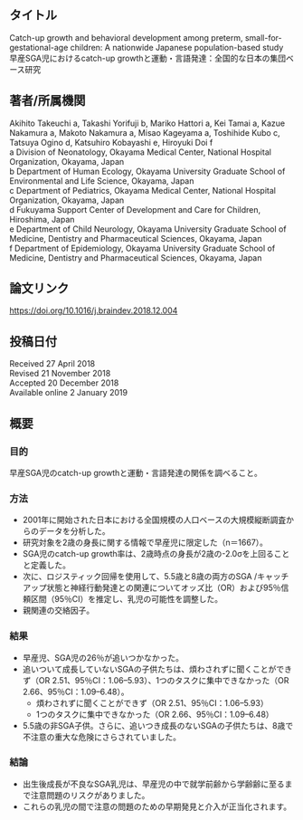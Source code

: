 ## タイトル
Catch-up growth and behavioral development among preterm, small-for-gestational-age children: A nationwide Japanese population-based study  
早産SGA児におけるcatch-up growthと運動・言語発達：全国的な日本の集団ベース研究

## 著者/所属機関
Akihito Takeuchi a, Takashi Yorifuji b, Mariko Hattori a, Kei Tamai a, Kazue Nakamura a, Makoto Nakamura a, Misao Kageyama a, Toshihide Kubo c, Tatsuya Ogino d, Katsuhiro Kobayashi e, Hiroyuki Doi f  
a Division of Neonatology, Okayama Medical Center, National Hospital Organization, Okayama, Japan  
b Department of Human Ecology, Okayama University Graduate School of Environmental and Life Science, Okayama, Japan  
c Department of Pediatrics, Okayama Medical Center, National Hospital Organization, Okayama, Japan  
d Fukuyama Support Center of Development and Care for Children, Hiroshima, Japan  
e Department of Child Neurology, Okayama University Graduate School of Medicine, Dentistry and Pharmaceutical Sciences, Okayama, Japan  
f Department of Epidemiology, Okayama University Graduate School of Medicine, Dentistry and Pharmaceutical Sciences, Okayama, Japan

## 論文リンク
https://doi.org/10.1016/j.braindev.2018.12.004

## 投稿日付
Received 27 April 2018  
Revised 21 November 2018  
Accepted 20 December 2018  
Available online 2 January 2019

## 概要
### 目的
早産SGA児のcatch-up growthと運動・言語発達の関係を調べること。

### 方法
* 2001年に開始された日本における全国規模の人口ベースの大規模縦断調査からのデータを分析した。
* 研究対象を2歳の身長に関する情報で早産児に限定した（n＝1667）。
* SGA児のcatch-up growth率は、2歳時点の身長が2歳の-2.0σを上回ることと定義した。
* 次に、ロジスティック回帰を使用して、5.5歳と8歳の両方のSGA /キャッチアップ状態と神経行動発達との関連についてオッズ比（OR）および95％信頼区間（95％CI）を推定し、乳児の可能性を調整した。
* 親関連の交絡因子。

### 結果
* 早産児、SGA児の26％が追いつかなかった。
* 追いついて成長していないSGAの子供たちは、煩わされずに聞くことができず（OR 2.51、95％CI：1.06–5.93）、1つのタスクに集中できなかった（OR 2.66、95％CI：1.09–6.48）。
  * 煩わされずに聞くことができず（OR 2.51、95％CI：1.06–5.93）
  * 1つのタスクに集中できなかった（OR 2.66、95％CI：1.09–6.48）
* 5.5歳の非SGA子供。さらに、追いつき成長のないSGAの子供たちは、8歳で不注意の重大な危険にさらされていました。

### 結論
* 出生後成長が不良なSGA乳児は、早産児の中で就学前齢から学齢齢に至るまで注意問題のリスクがありました。
* これらの乳児の間で注意の問題のための早期発見と介入が正当化されます。
